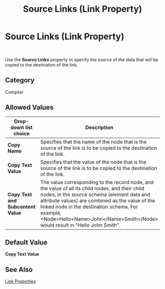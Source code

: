 ﻿---
title: Source Links (Link Property)
TOCTitle: Source Links (Link Property)
ms:assetid: 9dc062d9-5de5-4e8f-a493-98ff4976c6b9
ms:mtpsurl: https://msdn.microsoft.com/library/Aa577591(v=BTS.80)
ms:contentKeyID: 51529984
ms.date: 08/30/2017
mtps_version: v=BTS.80
---

# Source Links (Link Property)

 

Use the **Source Links** property to specify the source of the data that will be copied to the destination of the link.

## Category

Compiler

## Allowed Values

<table>
<thead>
<tr class="header">
<th>Drop-down list choice</th>
<th>Description</th>
</tr>
</thead>
<tbody>
<tr class="odd">
<td><strong>Copy Name</strong></td>
<td>Specifies that the name of the node that is the source of the link is to be copied to the destination of the link.</td>
</tr>
<tr class="even">
<td><strong>Copy Text Value</strong></td>
<td>Specifies that the value of the node that is the source of the link is to be copied to the destination of the link.</td>
</tr>
<tr class="odd">
<td><strong>Copy Text and Subcontent Value</strong></td>
<td>The value corresponding to the record node, and the value of all its child nodes, and their child nodes, in the source schema (element data and attribute values) are combined as the value of the linked node in the destination schema. For example, &lt;Node&gt;Hello&lt;Name&gt;John&lt;/Name&gt;Smith&lt;/Node&gt; would result in &quot;Hello John Smith&quot;.</td>
</tr>
</tbody>
</table>


## Default Value

**Copy Text Value**

## See Also

[Link Properties](link-properties.md)

